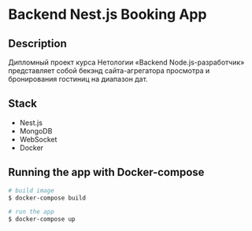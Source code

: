 # Backend Nest.js Booking App

## Description

Дипломный проект курса Нетологии «Backend Node.js-разработчик» представляет собой бекэнд сайта-агрегатора просмотра и бронирования гостиниц на диапазон дат.

## Stack

- Nest.js
- MongoDB
- WebSocket
- Docker

## Running the app with Docker-compose

```bash
# build image
$ docker-compose build

# run the app
$ docker-compose up
```

